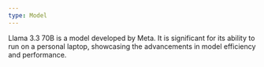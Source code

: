 ```yaml
---
type: Model
---
```


Llama 3.3 70B is a model developed by Meta. It is significant for its ability to run on a personal laptop, showcasing the advancements in model efficiency and performance.
